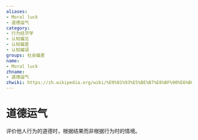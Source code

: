 ```yaml
---
aliases:
- Moral luck
- 道德运气
category:
- 行为经济学
- 认知偏见
- 认知偏差
- 认知偏误
groups: 社会偏差
name:
- Moral luck
zhname:
- 道德运气
zhwiki: https://zh.wikipedia.org/wiki/%E9%81%93%E5%BE%B7%E8%BF%90%E6%B0%94
---
```


# 道德运气

评价他人行为的道德时，根据结果而非根据行为时的情境。
